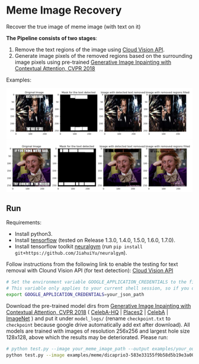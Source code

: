 # Meme Image Recovery

Recover the true image of meme image (with text on it)

**The Pipeline consists of two stages**:
1. Remove the text regions of the image using [Cloud Vision API](https://cloud.google.com/vision/).
2. Generate image pixels of the removed regions based on the surrounding image pixels using pre-trained [Generative Image Inpainting with Contextual Attention, CVPR 2018](https://github.com/JiahuiYu/generative_inpainting)

Examples:

<img src="screenshots/ex-1.png" width="900"/>
<img src="screenshots/ex-2.png" width="900"/>

## Run

Requirements:
  * Install python3.
  * Install [tensorflow](https://www.tensorflow.org/install/) (tested on Release 1.3.0, 1.4.0, 1.5.0, 1.6.0, 1.7.0).
  * Install tensorflow toolkit [neuralgym](https://github.com/JiahuiYu/neuralgym) (run `pip install git+https://github.com/JiahuiYu/neuralgym`).

Follow instructions from the following link to enable the testing for text removal with Clound Vision API (for text detection): [Cloud Vision API](https://cloud.google.com/vision/docs/quickstart-client-libraries#client-libraries-install-python)

```bash
# Set the environment variable GOOGLE_APPLICATION_CREDENTIALS to the file path of the JSON file that contains your service #account key. 
# This variable only applies to your current shell session, so if you open a new session, set the variable again.
export GOOGLE_APPLICATION_CREDENTIALS=your_json_path
```

Download the pre-trained model dirs from [Generative Image Inpainting with Contextual Attention, CVPR 2018](https://github.com/JiahuiYu/generative_inpainting) ( [CelebA-HQ](https://drive.google.com/open?id=1lpluFXyWDxTY6wcjixQGWX8jxUUMlyBW) | [Places2](https://drive.google.com/open?id=1M3AFy7x9DqXaI-fINSynW7FJSXYROfv-) | [CelebA](https://drive.google.com/open?id=1sP8ViF3mxUMN--xpKqonEeW9d8S8pJEo) | [ImageNet](https://drive.google.com/open?id=136APWSdPRAF7-XoS8sMBTLV-X3f-ogE0) )  and put it under `model_logs/` (rename `checkpoint.txt` to `checkpoint` because google drive automatically add ext after download). All models are trained with images of resolution 256x256 and largest hole size 128x128, above which the results may be deteriorated. 
Please run:

```bash
# python test.py --image your_meme_image_path --output examples/your_output_image_path --chekpoint_dir model_logs/pretrained_model_dir
python test.py --image examples/meme/dicaprio3-583e33155f9b58d5b19e3a00.jpg --output examples/output.png --checkpoint_dir model_logs/release_celeba_256/
```








